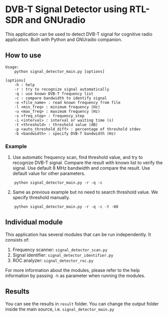 # DVB-T Signal Detector using RTL-SDR and GNUradio

This application can be used to detect DVB-T signal for cognitive radio application. Built with Python and GNUradio companion.

## How to use

```
Usage:
	python signal_detector_main.py [options]

[options]
	-h : help  
    -r : try to recognize signal automatically
    -q : use known DVB-T frequency list
    -c : compare bandwidth to identify signal
    -o <file_name> : read known frequency from file  
    -l <min_freq> : minimum frequency (Hz)  
	-u <max_freq> : maximum frequency (Hz)  
	-s <freq_step> : frequency_step   
	-i <interval> : interval or waiting time (s)  
	-t <threshold> : threshold value (dB)  
	-p <auto_threshold_diff> : percentage of threshold stdev
	-b <bandwidth> : specify DVB-T bandwidth (Hz)
```

### Example

1. Use automatic frequency scan, find threshold value, and try to recognize DVB-T signal. Compare the result with known list to verify the signal. Use default 8 MHz bandwidth and compare the result. Use default value for other parameters. 

```
	python signal_detector_main.py -r -q -c
```

2. Same as previous example but no need to search threshold value. We specify threshold manually.

```
	python signal_detector_main.py -r -q -c -t -60
```

## Individual module

This application has several modules that can be run independently. It consists of:

1. Frequency scanner: `signal_detector_scan.py`
2. Signal identifier: `signal_detector_identifier.py`
3. ROC analyzer: `signal_detector_roc.py`

For more information about the modules, please refer to the help information by passing `-h` as parameter when running the modules.

## Results

You can see the results in `result` folder. You can change the output folder inside the main source, i.e. `signal_detector_main.py`     